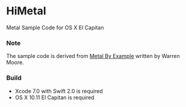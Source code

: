 # HiMetal
Metal Sample Code for OS X El Capitan

### Note
The sample code is derived from [Metal By Example](http://metalbyexample.com/) written by Warren Moore.

### Build
- Xcode 7.0 with Swift 2.0 is required
- OS X 10.11 El Capitan is required

